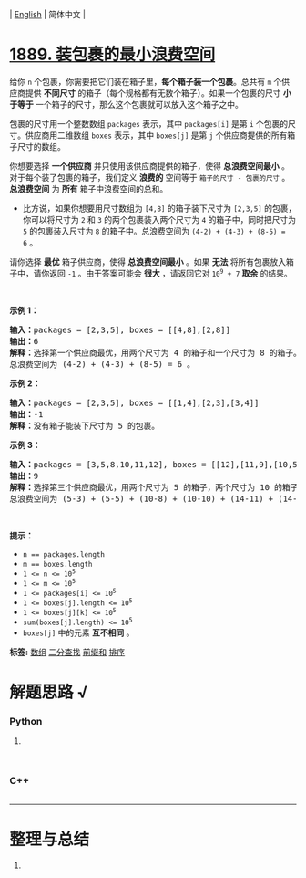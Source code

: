 | [English](README_EN.md) | 简体中文 |

# [1889. 装包裹的最小浪费空间](https://leetcode.cn/problems/minimum-space-wasted-from-packaging)
<p>给你 <code>n</code> 个包裹，你需要把它们装在箱子里，<strong>每个箱子装一个包裹</strong>。总共有 <code>m</code> 个供应商提供 <strong>不同尺寸</strong> 的箱子（每个规格都有无数个箱子）。如果一个包裹的尺寸 <strong>小于等于</strong> 一个箱子的尺寸，那么这个包裹就可以放入这个箱子之中。</p>

<p>包裹的尺寸用一个整数数组 <code>packages</code> 表示，其中 <code>packages[i]</code> 是第 <code>i</code> 个包裹的尺寸。供应商用二维数组 <code>boxes</code> 表示，其中 <code>boxes[j]</code> 是第 <code>j</code> 个供应商提供的所有箱子尺寸的数组。</p>

<p>你想要选择 <strong>一个供应商</strong> 并只使用该供应商提供的箱子，使得 <strong>总浪费空间最小</strong> 。对于每个装了包裹的箱子，我们定义 <strong>浪费的</strong> 空间等于 <code>箱子的尺寸 - 包裹的尺寸</code> 。<strong>总浪费空间</strong> 为 <strong>所有</strong> 箱子中浪费空间的总和。</p>

<ul>
	<li>比方说，如果你想要用尺寸数组为 <code>[4,8]</code> 的箱子装下尺寸为 <code>[2,3,5]</code> 的包裹，你可以将尺寸为 <code>2</code> 和 <code>3</code> 的两个包裹装入两个尺寸为 <code>4</code> 的箱子中，同时把尺寸为 <code>5</code> 的包裹装入尺寸为 <code>8</code> 的箱子中。总浪费空间为 <code>(4-2) + (4-3) + (8-5) = 6</code> 。</li>
</ul>

<p>请你选择 <strong>最优</strong> 箱子供应商，使得 <strong>总浪费空间最小</strong> 。如果 <strong>无法</strong> 将所有包裹放入箱子中，请你返回 <code>-1</code> 。由于答案可能会 <strong>很大</strong> ，请返回它对<strong> </strong><code>10<sup>9</sup> + 7</code> <b>取余</b> 的结果。</p>

<p> </p>

<p><strong>示例 1：</strong></p>

<pre>
<b>输入：</b>packages = [2,3,5], boxes = [[4,8],[2,8]]
<b>输出：</b>6
<b>解释：</b>选择第一个供应商最优，用两个尺寸为 4 的箱子和一个尺寸为 8 的箱子。
总浪费空间为 (4-2) + (4-3) + (8-5) = 6 。
</pre>

<p><strong>示例 2：</strong></p>

<pre>
<b>输入：</b>packages = [2,3,5], boxes = [[1,4],[2,3],[3,4]]
<b>输出：</b>-1
<b>解释：</b>没有箱子能装下尺寸为 5 的包裹。
</pre>

<p><strong>示例 3：</strong></p>

<pre>
<b>输入：</b>packages = [3,5,8,10,11,12], boxes = [[12],[11,9],[10,5,14]]
<b>输出：</b>9
<b>解释：</b>选择第三个供应商最优，用两个尺寸为 5 的箱子，两个尺寸为 10 的箱子和两个尺寸为 14 的箱子。
总浪费空间为 (5-3) + (5-5) + (10-8) + (10-10) + (14-11) + (14-12) = 9 。
</pre>

<p> </p>

<p><strong>提示：</strong></p>

<ul>
	<li><code>n == packages.length</code></li>
	<li><code>m == boxes.length</code></li>
	<li><code>1 <= n <= 10<sup>5</sup></code></li>
	<li><code>1 <= m <= 10<sup>5</sup></code></li>
	<li><code>1 <= packages[i] <= 10<sup>5</sup></code></li>
	<li><code>1 <= boxes[j].length <= 10<sup>5</sup></code></li>
	<li><code>1 <= boxes[j][k] <= 10<sup>5</sup></code></li>
	<li><code>sum(boxes[j].length) <= 10<sup>5</sup></code></li>
	<li><code>boxes[j]</code> 中的元素 <strong>互不相同</strong> 。</li>
</ul>

**标签:**  [数组](https://leetcode.cn/tag/array) [二分查找](https://leetcode.cn/tag/binary-search) [前缀和](https://leetcode.cn/tag/prefix-sum) [排序](https://leetcode.cn/tag/sorting) 
# 解题思路 √

### Python

1. 

```python

```


```python

```

### C++

```cpp

```

---



# 整理与总结

1. 